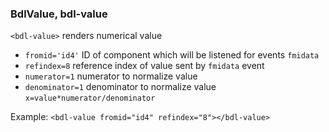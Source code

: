### BdlValue, bdl-value
`<bdl-value>` renders numerical value 
  * `fromid='id4'` ID of component which will be listened for events `fmidata`
  * `refindex=8` reference index of value sent by `fmidata` event
  * `numerator=1` numerator to normalize value
  * `denominator=1` denominator to normalize value `x=value*numerator/denominator`

Example: 
`<bdl-value fromid="id4" refindex="8"></bdl-value>`
<bdl-value fromid="id4" refindex="8"></bdl-value>
